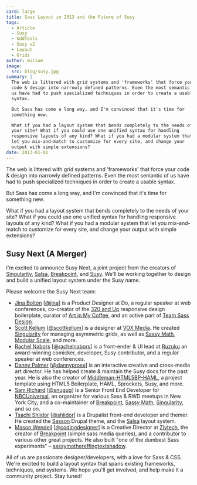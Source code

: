 ```yaml
---
card: large
title: Sass Layout in 2013 and the Future of Susy
tags:
  - Article
  - Susy
  - OddTools
  - Susy v2
  - Layout
  - Grids
author: miriam
image:
  src: blog/susy.jpg
summary: |
  The web is littered with grid systems and 'frameworks' that force your
  code & design into narrowly defined patterns. Even the most semantic of
  us have had to push specialized techniques in order to create a usable
  syntax.

  But Sass has come a long way, and I'm convinced that it's time for
  something new.

  What if you had a layout system that bends completely to the needs of
  your site? What if you could use one unified syntax for handling
  responsive layouts of any kind? What if you had a modular system that
  let you mix-and-match to customize for every site, and change your
  output with simple extensions?
date: 2013-01-01
---
```


The web is littered with grid systems and 'frameworks' that force your
code & design into narrowly defined patterns. Even the most semantic of
us have had to push specialized techniques in order to create a usable
syntax.

But Sass has come a long way, and I'm convinced that it's time for
something new.

What if you had a layout system that bends completely to the needs of
your site? What if you could use one unified syntax for handling
responsive layouts of any kind? What if you had a modular system that
let you mix-and-match to customize for every site, and change your
output with simple extensions?

## Susy Next (A Merger)

I'm excited to announce Susy Next, a joint project from the creators of
[Singularity], [Salsa], [Breakpoint], and [Susy]. We'll be working
together to design and build a unified layout system under the Susy
name.

Please welcome the Susy Next team:

- [Jina Bolton][] \[[@jina]\] is a Product Designer at Do, a regular
  speaker at web conferences, co-creator of the [320 and Up]
  responsive design boilerplate, curator of [Art in My Coffee], and an
  active part of [Team Sass Design].
- [Scott Kellum][] \[[@scottkellum]\] is a designer at [VOX Media]. He
  created [Singularity] for managing asymmetric grids, as well as
  [Sassy Math], [Modular Scale], and more.
- [Rachel Nabors][] \[[@rachelnabors]\] is a front-ender & UI lead at
  [Ruzuku] an award-winning comicker, developer, Susy contributor, and
  a regular speaker at web conferences.
- [Danny Palmer][] \[[@dannyprose]\] is an interactive creative and
  cross-media art director. He has helped create & maintain the Susy
  docs for the past year. He is also the creator of
  [Middleman-HTML5BP-HAML], a project template using HTML5
  Boilerplate, HAML, Sprockets, Susy, and more.
- [Sam Richard][] \[[@snugug]\] is a Senior Front End Developer for
  [NBCUniversal], an organizer for various Sass & RWD meetups in New
  York City, and a co-maintainer of [Breakpoint], [Sassy Math],
  [Singularity], and so on.
- [Tsachi Shlidor][] \[[@shlidor]\] is a Drupalist front-end developer
  and themer. He created the [Sasson] Drupal theme, and the [Salsa]
  layout system.
- [Mason Wendell][] \[[@codingdesigner]\] is a Creative Director at
  [Zivtech], the creator of [Breakpoint] (simple sass media queries),
  and a contributor to various other great projects. He also built
  "one of the dumbest Sass experiments" –
  [sassymothereffingtextshadow].

All of us are passionate designer/developers, with a love for Sass &
CSS. We're excited to build a layout syntax that spans existing
frameworks, techniques, and systems. We hope you'll get involved, and
help make it a community project. Stay tuned!

[singularity]: https://singularity.gs/
[salsa]: https://tsi.github.io/Salsa/
[breakpoint]: http://breakpoint-sass.com
[susy]: /susy/
[jina bolton]: https://github.com/jina/
[@jina]: https://twitter.com/jina
[320 and up]: https://stuffandnonsense.co.uk/blog/320_and_up/
[art in my coffee]: https://artinmycoffee.com/
[team sass design]: https://www.sass.hk/en/styleguide/team.htm
[scott kellum]: https://github.com/scottkellum/
[@scottkellum]: https://twitter.com/scottkellum
[vox media]: https://www.voxmedia.com/
[sassy math]: https://github.com/scottkellum/sassy-math
[modular scale]: https://github.com/modularscale/modularscale-sass
[rachel nabors]: https://github.com/rachelnabors
[@rachelnabors]: https://twitter.com/rachelnabors
[ruzuku]: https://www.ruzuku.com/
[danny palmer]: https://github.com/dannyprose/
[@dannyprose]: https://twitter.com/dannyprose/
[middleman-html5bp-haml]: https://github.com/dannyprose/Middleman-HTML5BP-HAML
[sam richard]: https://github.com/snugug/
[@snugug]: https://twitter.com/Snugug
[nbcuniversal]: https://www.nbcuniversal.com/
[tsachi shlidor]: https://github.com/tsi/
[@shlidor]: https://twitter.com/shlidor
[sasson]: https://www.drupal.org/project/sasson
[mason wendell]: https://github.com/codingdesigner
[@codingdesigner]: https://twitter.com/codingdesigner
[zivtech]: https://www.zivtech.com/
[sassymothereffingtextshadow]: https://sassymothereffingtextshadow.com/

